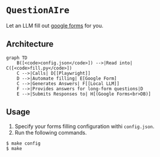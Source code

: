 # `QuestionAIre`

Let an LLM fill out [google forms](https://docs.google.com/forms/) for you.

## Architecture

```mermaid
graph TD
    B([<code>config.json</code>]) -->|Read into| C([<code>fill.py</code>])
    C -->|Calls| D[[Playwright]]
    D -->|Automate filling| E[Google Form]
    C -->|Generates Answers| F[[Local LLM]]
    F -->|Provides answers for long-form questions|D
    E -->|Submits Responses to| H[(Google Forms<br>DB)]
```

## Usage

1. Specify your forms filling configuration withi `config.json`.
2. Run the following commands.

```console
$ make config
$ make 
```